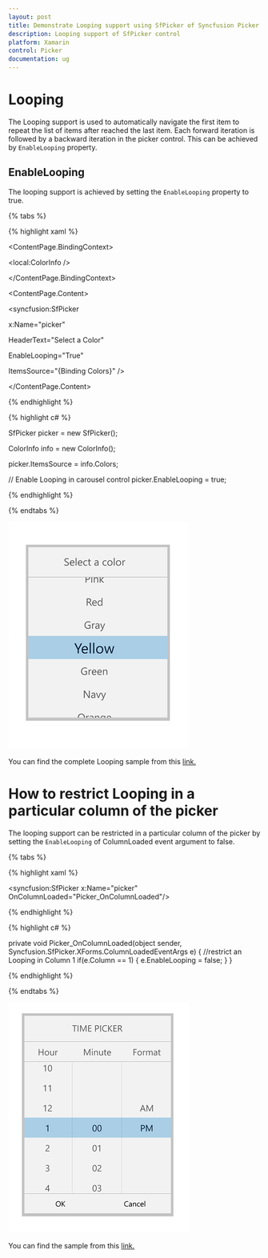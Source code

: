 ```yaml
---
layout: post
title: Demonstrate Looping support using SfPicker of Syncfusion Picker control for Xamarin.Forms
description: Looping support of SfPicker control
platform: Xamarin
control: Picker
documentation: ug
---
```


# Looping

The Looping support is used to automatically navigate the first item to repeat the list of items after reached the last item. Each forward iteration is followed by a backward iteration in the picker control. This can be achieved by `EnableLooping` property.

## EnableLooping

The looping support is achieved by setting the `EnableLooping` property to true.

{% tabs %}

{% highlight xaml %}

<ContentPage.BindingContext>

<local:ColorInfo />

</ContentPage.BindingContext>

<ContentPage.Content>

<syncfusion:SfPicker

x:Name="picker"

HeaderText="Select a Color"

EnableLooping="True"

ItemsSource="{Binding Colors}" />

</ContentPage.Content>

</ContentPage>

{% endhighlight %}

{% highlight c# %}

SfPicker picker = new SfPicker();

ColorInfo info = new ColorInfo();

picker.ItemsSource = info.Colors;

// Enable Looping in carousel control
picker.EnableLooping = true;

{% endhighlight %}

{% endtabs %}

![](images/Looping.png)

You can find the complete Looping sample from this [link.](http://www.syncfusion.com/downloads/support/forum/137855/ze/Looping752628297)

# How to restrict Looping in a particular column of the picker

The looping support can be restricted in a particular column of the picker by setting the `EnableLooping` of ColumnLoaded event argument to false.

{% tabs %}

{% highlight xaml %}

<syncfusion:SfPicker 
    x:Name="picker" 
    OnColumnLoaded="Picker_OnColumnLoaded"/>

{% endhighlight %}

{% highlight c# %}

private void Picker_OnColumnLoaded(object sender, Syncfusion.SfPicker.XForms.ColumnLoadedEventArgs e)
        {
          //restrict an Looping in Column 1
           if(e.Column == 1)
            {
                e.EnableLooping = false;
            }
        }

{% endhighlight %}

{% endtabs %}

![](images/ColumnEnableLooping.png)

You can find the sample from this [link.](http://www.syncfusion.com/downloads/support/directtrac/general/ze/AutoReverse-1501001754.zip)